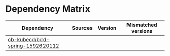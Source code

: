 # Dependency Matrix

Dependency | Sources | Version | Mismatched versions
---------- | ------- | ------- | -------------------
[cb-kubecd/bdd-spring-1592620112](https://github.com/cb-kubecd/bdd-spring-1592620112.git) |  | []() | 
